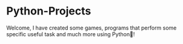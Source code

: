 # Python-Projects
Welcome, I have created some games, programs that perform some specific useful task and much more using Python🐍!
